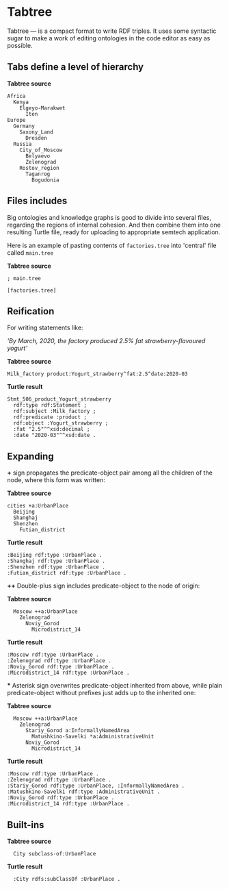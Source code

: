 # Tabtree

Tabtree &mdash; is a compact format to write RDF triples. It uses some syntactic sugar to make a work of editing ontologies in the code editor as easy as possible.

## Tabs define a level of hierarchy

**Tabtree source**
```tabtree
Africa
  Kenya
    Elgeyo-Marakwet
      Iten
Europe
  Germany
    Saxony_Land
      Dresden
  Russia
    City_of_Moscow
      Belyaevo
      Zelenograd
    Rostov_region
      Taganrog
        Bogudonia
```

## Files includes

Big ontologies and knowledge graphs is good to divide into several files, regarding the regions of internal cohesion. And then combine them into one resulting Turtle file, ready for uploading to appropriate semtech application.

Here is an example of pasting contents of `factories.tree` into 'central' file called `main.tree`

**Tabtree source**
```tabtree
; main.tree

[factories.tree]
```

## Reification

For writing statements like:

*'By March, 2020, the factory produced 2.5% fat strawberry-flavoured yogurt'*

**Tabtree source**
```tabtree
Milk_factory product:Yogurt_strawberry^fat:2.5^date:2020-03
```

**Turtle result**
```turtle
Stmt_506_product_Yogurt_strawberry
  rdf:type rdf:Statement ;
  rdf:subject :Milk_factory ;
  rdf:predicate :product ;
  rdf:object :Yogurt_strawberry ;
  :fat "2.5"^^xsd:decimal ;
  :date "2020-03"^^xsd:date .
```

## Expanding

**+** sign propagates the predicate-object pair among all the children of the node, where this form was written:

**Tabtree source**
```tabtree
cities +a:UrbanPlace
  Beijing
  Shanghaj
  Shenzhen
    Futian_district
```

**Turtle result**
```turtle
:Beijing rdf:type :UrbanPlace .
:Shanghaj rdf:type :UrbanPlace .
:Shenzhen rdf:type :UrbanPlace .
:Futian_district rdf:type :UrbanPlace .
```

**++** Double-plus sign includes predicate-object to the node of origin:

**Tabtree source**
```tabtree
  Moscow ++a:UrbanPlace
    Zelenograd
      Noviy_Gorod
        Microdistrict_14
```

**Turtle result**
```turtle
:Moscow rdf:type :UrbanPlace .
:Zelenograd rdf:type :UrbanPlace .
:Noviy_Gorod rdf:type :UrbanPlace .
:Microdistrict_14 rdf:type :UrbanPlace .
```

<b>*</b> Asterisk sign overwrites predicate-object inherited from above, while plain predicate-object without prefixes just adds up to the inherited one:

**Tabtree source**
```tabtree
  Moscow ++a:UrbanPlace
    Zelenograd
      Stariy_Gorod a:InformallyNamedArea
        Matushkino-Savelki *a:AdministrativeUnit
      Noviy_Gorod
        Microdistrict_14
```

**Turtle result**
```turtle
:Moscow rdf:type :UrbanPlace .
:Zelenograd rdf:type :UrbanPlace .
:Stariy_Gorod rdf:type :UrbanPlace, :InformallyNamedArea .
:Matushkino-Savelki rdf:type :AdministrativeUnit .
:Noviy_Gorod rdf:type :UrbanPlace .
:Microdistrict_14 rdf:type :UrbanPlace .
```


## Built-ins

**Tabtree source**
```
  City subclass-of:UrbanPlace
```

**Turtle result**
```
  :City rdfs:subClassOf :UrbanPlace .
```
